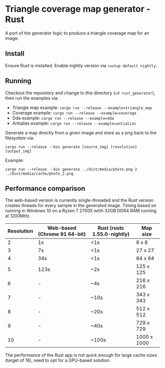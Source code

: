 # Triangle coverage map generator - Rust
A port of the generator logic to produce a triangle coverage map for an image.

## Install
Ensure Rust is installed. Enable nightly version via `rustup default nightly`.

## Running
Checkout the repository and change to this directory (`cd rust_generator`), then run the examples via:

- Triangle map example: `cargo run --release --example=triangle_map`
- Coverage example: `cargo run --release --example=coverage`
- Dda example: `cargo run --release --example=dda`
- Antialias example: `cargo run --release --example=antialias`

Generate a map directly from a given image and store as a png back to the filesystem via:

`cargo run --release --bin generate [source_img] [resolution] [output_img]`

Example:

`cargo run --release --bin generate ../dist/media/photo.png 2 ../dist/media/cache/photo_2.png`

## Performance comparison
The web-based version is currently single-threaded and the Rust version creates threads for every sample in the generated image. Timing based on running in Windows 10 on a Ryzen 7 2700X witih 32GB DDR4 RAM running at 1200MHz. 

| Resolution | Web-based (Chrome 91 64-bit) | Rust (rustc 1.55.0-nightly) | Map size |
--- | --- | --- | ---
| 2 | 1s  | <1s | 8 x 8 |
| 3 | 7s  | <1s | 27 x 27 |
| 4 | 34s | <1s | 64 x 64 |
| 5 | 123s | ~2s | 125 x 125 |
| 6 | - | ~4s | 216 x 216 |
| 7 | - | ~10s | 343 x 343 |
| 8 | - | ~20s | 512 x 512 |
| 9 | - | ~40s | 729 x 729 |
| 10 | - | ~100s | 1000 x 1000 |

The performance of the Rust app is not quick enough for large cache sizes (target of 16), need to opt for a GPU-based solution.
